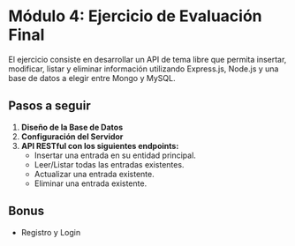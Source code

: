 # Módulo 4: Ejercicio de Evaluación Final 

El ejercicio consiste en desarrollar un API de tema libre que permita insertar,
modificar, listar y eliminar información utilizando Express.js, Node.js y una base de datos a elegir
entre Mongo y MySQL.

## Pasos a seguir
1. **Diseño de la Base de Datos**
2. **Configuración del Servidor**
3. **API RESTful con los siguientes endpoints:**
   - Insertar una entrada en su entidad principal.
   - Leer/Listar todas las entradas existentes.
   - Actualizar una entrada existente.
   - Eliminar una entrada existente.

## Bonus
- Registro y Login
